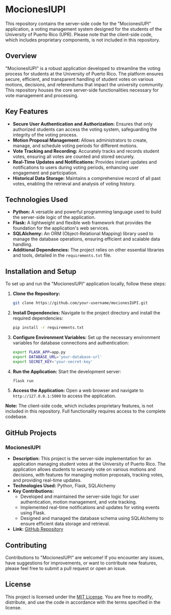 
# MocionesIUPI

This repository contains the server-side code for the "MocionesIUPI" application, a voting management system designed for the students of the University of Puerto Rico (UPR). Please note that the client-side code, which includes proprietary components, is not included in this repository.

## Overview

"MocionesIUPI" is a robust application developed to streamline the voting process for students at the University of Puerto Rico. The platform ensures secure, efficient, and transparent handling of student votes on various motions, decisions, and referendums that impact the university community. This repository houses the core server-side functionalities necessary for vote management and processing.

## Key Features

- **Secure User Authentication and Authorization:** Ensures that only authorized students can access the voting system, safeguarding the integrity of the voting process.
- **Motion Proposal Management:** Allows administrators to create, manage, and schedule voting periods for different motions.
- **Vote Tracking and Recording:** Accurately tracks and records student votes, ensuring all votes are counted and stored securely.
- **Real-Time Updates and Notifications:** Provides instant updates and notifications to users during voting periods, enhancing user engagement and participation.
- **Historical Data Storage:** Maintains a comprehensive record of all past votes, enabling the retrieval and analysis of voting history.

## Technologies Used

- **Python:** A versatile and powerful programming language used to build the server-side logic of the application.
- **Flask:** A lightweight and flexible web framework that provides the foundation for the application's web services.
- **SQLAlchemy:** An ORM (Object-Relational Mapping) library used to manage the database operations, ensuring efficient and scalable data handling.
- **Additional Dependencies:** The project relies on other essential libraries and tools, detailed in the `requirements.txt` file.

## Installation and Setup

To set up and run the "MocionesIUPI" application locally, follow these steps:

1. **Clone the Repository:** 
   ```bash
   git clone https://github.com/your-username/mocionesIUPI.git
   ```
2. **Install Dependencies:** 
   Navigate to the project directory and install the required dependencies:
   ```bash
   pip install -r requirements.txt
   ```
3. **Configure Environment Variables:** 
   Set up the necessary environment variables for database connections and authentication:
   ```bash
   export FLASK_APP=app.py
   export DATABASE_URL='your-database-url'
   export SECRET_KEY='your-secret-key'
   ```
4. **Run the Application:** 
   Start the development server:
   ```bash
   flask run
   ```
5. **Access the Application:** 
   Open a web browser and navigate to `http://127.0.0.1:5000` to access the application.

**Note:** The client-side code, which includes proprietary features, is not included in this repository. Full functionality requires access to the complete codebase.

## GitHub Projects

### MocionesIUPI
- **Description:** This project is the server-side implementation for an application managing student votes at the University of Puerto Rico. The application allows students to securely vote on various motions and decisions, with features for managing motion proposals, tracking votes, and providing real-time updates.
- **Technologies Used:** Python, Flask, SQLAlchemy
- **Key Contributions:**
  - Developed and maintained the server-side logic for user authentication, motion management, and vote tracking.
  - Implemented real-time notifications and updates for voting events using Flask.
  - Designed and managed the database schema using SQLAlchemy to ensure efficient data storage and retrieval.
- **Link:** [GitHub Repository](https://github.com/your-username/mocionesIUPI)

## Contributing

Contributions to "MocionesIUPI" are welcome! If you encounter any issues, have suggestions for improvements, or want to contribute new features, please feel free to submit a pull request or open an issue.

## License

This project is licensed under the [MIT License](LICENSE). You are free to modify, distribute, and use the code in accordance with the terms specified in the license.
